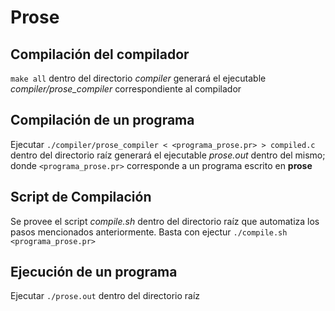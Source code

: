# Prose

## Compilación del compilador
`make all` dentro del directorio *compiler* generará el ejecutable *compiler/prose_compiler* correspondiente al compilador

## Compilación de un programa
Ejecutar `./compiler/prose_compiler < <programa_prose.pr> > compiled.c` dentro del directorio raíz generará el ejecutable *prose.out* dentro del mismo; donde `<programa_prose.pr>` corresponde a un programa escrito en **prose**

## Script de Compilación
Se provee el script *compile.sh* dentro del directorio raíz que automatiza los pasos mencionados anteriormente. Basta con ejectur `./compile.sh <programa_prose.pr>`

## Ejecución de un programa
Ejecutar `./prose.out` dentro del directorio raíz
